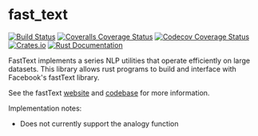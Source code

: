 # fast_text

[![Build Status](https://travis-ci.org/DominicBurkart/fast_text.svg?branch=master)](https://travis-ci.org/DominicBurkart/fast_text)
[![Coveralls Coverage Status](https://coveralls.io/repos/github/DominicBurkart/fast_text/badge.svg)](https://coveralls.io/github/DominicBurkart/fast_text)
[![Codecov Coverage Status](https://codecov.io/gh/DominicBurkart/fast_text/branch/master/graphs/badge.svg)](https://codecov.io/gh/DominicBurkart/fast_text)
[![Crates.io](https://img.shields.io/crates/v/fast_text.svg)](https://crates.io/crates/fast_text)
[![Rust Documentation](https://docs.rs/fast_text/badge.svg)](https://docs.rs/fast_text)

FastText implements a series NLP utilities that operate efficiently on
large datasets. This library allows rust programs to build and interface
 with Facebook's fastText library.

See the fastText [website](https://fasttext.cc) and [codebase](https://github.com/facebookresearch/fastText) for more information.

Implementation notes:
- Does not currently support the analogy function